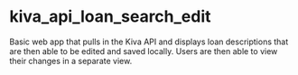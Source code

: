 kiva_api_loan_search_edit
=========================

Basic web app that pulls in the Kiva API and displays loan descriptions that are then able to be edited and saved locally. Users are then able to view their changes in a separate view.
